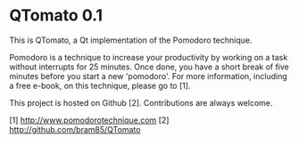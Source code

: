 QTomato 0.1
===========

This is QTomato, a Qt implementation of the Pomodoro technique.

Pomodoro is a technique to increase your productivity by working on a task without interrupts for 25 minutes. Once done, you have a short break of five minutes before you start a new 'pomodoro'.
For more information, including a free e-book, on this technique, please go to [1].

This project is hosted on Github [2]. Contributions are always welcome.

[1] http://www.pomodorotechnique.com
[2] http://github.com/bram85/QTomato

